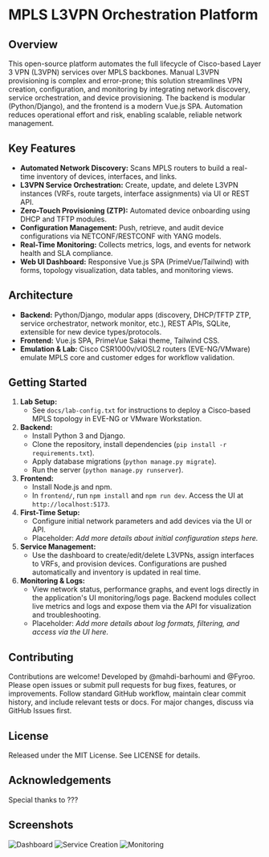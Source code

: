 # MPLS L3VPN Orchestration Platform

## Overview

This open-source platform automates the full lifecycle of Cisco-based Layer 3 VPN (L3VPN) services over MPLS backbones. Manual L3VPN provisioning is complex and error-prone; this solution streamlines VPN creation, configuration, and monitoring by integrating network discovery, service orchestration, and device provisioning. The backend is modular (Python/Django), and the frontend is a modern Vue.js SPA. Automation reduces operational effort and risk, enabling scalable, reliable network management.

## Key Features

- **Automated Network Discovery:** Scans MPLS routers to build a real-time inventory of devices, interfaces, and links.
- **L3VPN Service Orchestration:** Create, update, and delete L3VPN instances (VRFs, route targets, interface assignments) via UI or REST API.
- **Zero-Touch Provisioning (ZTP):** Automated device onboarding using DHCP and TFTP modules.
- **Configuration Management:** Push, retrieve, and audit device configurations via NETCONF/RESTCONF with YANG models.
- **Real-Time Monitoring:** Collects metrics, logs, and events for network health and SLA compliance.
- **Web UI Dashboard:** Responsive Vue.js SPA (PrimeVue/Tailwind) with forms, topology visualization, data tables, and monitoring views.

## Architecture

- **Backend:** Python/Django, modular apps (discovery, DHCP/TFTP ZTP, service orchestrator, network monitor, etc.), REST APIs, SQLite, extensible for new device types/protocols.
- **Frontend:** Vue.js SPA, PrimeVue Sakai theme, Tailwind CSS.
- **Emulation & Lab:** Cisco CSR1000v/vIOSL2 routers (EVE-NG/VMware) emulate MPLS core and customer edges for workflow validation.

## Getting Started

1. **Lab Setup:**
   - See `docs/lab-config.txt` for instructions to deploy a Cisco-based MPLS topology in EVE-NG or VMware Workstation.
2. **Backend:**
   - Install Python 3 and Django.
   - Clone the repository, install dependencies (`pip install -r requirements.txt`).
   - Apply database migrations (`python manage.py migrate`).
   - Run the server (`python manage.py runserver`).
3. **Frontend:**
   - Install Node.js and npm.
   - In `frontend/`, run `npm install` and `npm run dev`. Access the UI at `http://localhost:5173`.
4. **First-Time Setup:**
   - Configure initial network parameters and add devices via the UI or API.
   - Placeholder: _Add more details about initial configuration steps here._
5. **Service Management:**
   - Use the dashboard to create/edit/delete L3VPNs, assign interfaces to VRFs, and provision devices. Configurations are pushed automatically and inventory is updated in real time.
6. **Monitoring & Logs:**
   - View network status, performance graphs, and event logs directly in the application's UI monitoring/logs page. Backend modules collect live metrics and logs and expose them via the API for visualization and troubleshooting.
   - Placeholder: _Add more details about log formats, filtering, and access via the UI here._

<!-- For more usage details, refer to lab-config.txt and in-code comments. -->

## Contributing

Contributions are welcome! Developed by @mahdi-barhoumi and @Fyroo. Please open issues or submit pull requests for bug fixes, features, or improvements. Follow standard GitHub workflow, maintain clear commit history, and include relevant tests or docs. For major changes, discuss via GitHub Issues first.

## License

Released under the MIT License. See LICENSE for details.

## Acknowledgements

Special thanks to ???
## Screenshots

<!-- Add screenshots below -->

![Dashboard](images/dashboard-placeholder.png)
![Service Creation](images/service-creation-placeholder.png)
![Monitoring](images/monitoring-placeholder.png)
